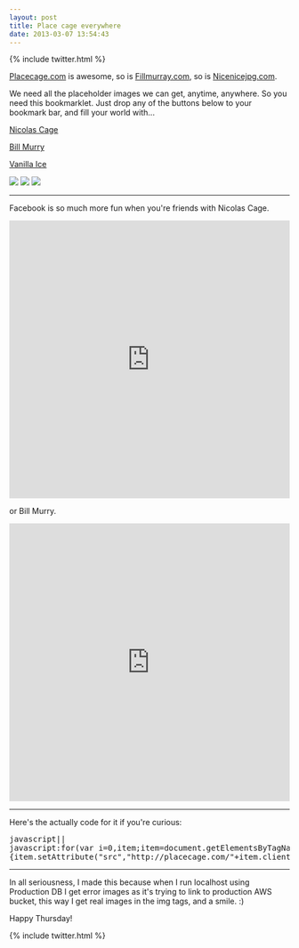```yaml
---
layout: post
title: Place cage everywhere
date: 2013-03-07 13:54:43
---
```


{% include twitter.html %}

[Placecage.com](http://www.placecage.com/) is awesome, so is [Fillmurray.com](http://fillmurray.com), so is [Nicenicejpg.com](http://nicenicejpg.com/).

We need all the placeholder images we can get, anytime, anywhere. So you need this bookmarklet.
Just drop any of the buttons below to your bookmark bar, and fill your world with...

<a href="javascript:for(var i=0,item;item=document.getElementsByTagName('img')[i];i++){item.setAttribute('src','http://placecage.com/'+item.clientWidth+'/'+item.clientHeight)}" class="big-button green">Nicolas Cage</a>

<a href="javascript:for(var i=0,item;item=document.getElementsByTagName('img')[i];i++){item.setAttribute('src','http://fillmurray.com/g/'+item.clientWidth+'/'+item.clientHeight)}" class="big-button red">Bill Murry</a>

<a href="javascript:for(var i=0,item;item=document.getElementsByTagName('img')[i];i++){item.setAttribute('src','http://nicenicejpg.com/'+item.clientWidth+'/'+item.clientHeight)}" class="big-button yellow">Vanilla Ice</a>

<img src="http://placecage.com/g/80/200" />
<img src="http://placecage.com/g/310/200" />
<img src="http://placecage.com/g/100/200" />

---

Facebook is so much more fun when you're friends with Nicolas Cage.

<iframe src="http://vine.co/v/bH0jaqxl9jZ/card" width="100%" height="500" frameborder="0"></iframe>

or Bill Murry.

<iframe src="http://vine.co/v/bH0VaxuHvBY/card" width="100%" height="500" frameborder="0"></iframe>

---

Here's the actually code for it if you're curious:

<pre>javascript||
javascript:for(var i=0,item;item=document.getElementsByTagName("img")[i];i++)
{item.setAttribute("src","http://placecage.com/"+item.clientWidth+"/"+item.clientHeight)}
</pre>

---

In all seriousness, I made this because when I run localhost using Production DB I get error images as it's trying to link to production AWS bucket, this way I get real images in the img tags, and a smile. :)

Happy Thursday!

{% include twitter.html %}